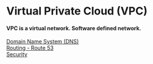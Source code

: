 # Virtual Private Cloud (VPC)

#### VPC is a virtual network. Software defined network.

[Domain Name System (DNS)](dns)  
[Routing - Route 53](routing)  
[Security](security)  
